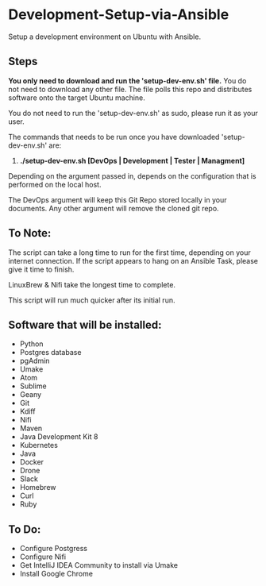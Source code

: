 # Development-Setup-via-Ansible
Setup a development environment on Ubuntu with Ansible.

## Steps
**You only need to download and run the 'setup-dev-env.sh' file.** You do not need to download any other file. The file polls this repo and distributes software onto the target Ubuntu machine.

You do not need to run the 'setup-dev-env.sh' as sudo, please run it as your user.

The commands that needs to be run once you have downloaded 'setup-dev-env.sh' are:

1. **./setup-dev-env.sh [DevOps | Development | Tester | Managment]**

Depending on the argument passed in, depends on the configuration that is performed on the local host.

The DevOps argument will keep this Git Repo stored locally in your documents. Any other argument will remove the cloned git repo.

## To Note:
The script can take a long time to run for the first time, depending on your internet connection. If the script appears to hang on an Ansible Task, please give it time to finish.

LinuxBrew & Nifi take the longest time to complete.

This script will run much quicker after its initial run.

## Software that will be installed:
- Python
- Postgres database
- pgAdmin
- Umake
- Atom
- Sublime
- Geany
- Git
- Kdiff
- Nifi
- Maven
- Java Development Kit 8
- Kubernetes
- Java
- Docker
- Drone
- Slack
- Homebrew
- Curl
- Ruby

## To Do:

- Configure Postgress
- Configure Nifi
- Get IntelliJ IDEA Community to install via Umake
- Install Google Chrome
